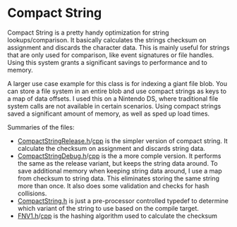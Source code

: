 # Compact String

Compact String is a pretty handy optimization for string lookups/comparison.  It basically calculates the strings checksum on assignment and discards the character data.  This is mainly useful for strings that are only used for comparison, like event signatures or file handles.  Using this system grants a significant savings to performance and to memory.

A larger use case example for this class is for indexing a giant file blob.  You can store a file system in an entire blob and use compact strings as keys to a map of data offsets.  I used this on a Nintendo DS, where traditional file system calls are not available in certain scenarios.  Using compact strings saved a significant amount of memory, as well as sped up load times.  

Summaries of the files: 

* [CompactStringRelease.h](CompactStringRelease.h)/[cpp](CompactStringRelease.cpp) is the simpler version of compact string. It calculate the checksum on assignment and discards string data.
* [CompactStringDebug.h](CompactStringDebug.h)/[cpp](CompactStringDebug.cpp) is the a more comple version. It performs the same as the release variant, but keeps the string data around.  To save additional memory when keeping string data around, I use a map from checksum to string data.  This eliminates storing the same string more than once. It also does some validation and checks for hash collisions.
* [CompactString.h](CompactString.h) is just a pre-processor controlled typedef to determine which variant of the string to use based on the compile target.
* [FNV1.h](FNV1.h)/[cpp](FNV1.cpp) is the hashing algorithm used to calculate the checksum
